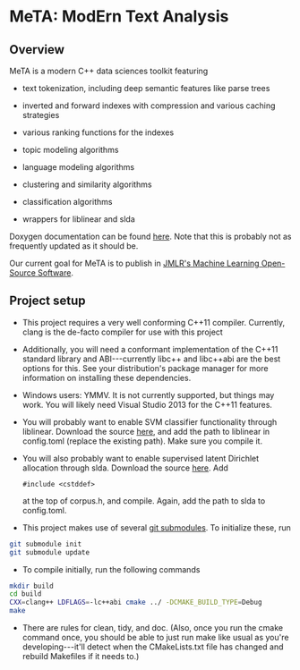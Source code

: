 # MeTA: ModErn Text Analysis

## Overview

MeTA is a modern C++ data sciences toolkit featuring

 - text tokenization, including deep semantic features like parse trees
 
 - inverted and forward indexes with compression and various caching strategies
 
 - various ranking functions for the indexes
 
 - topic modeling algorithms
 
 - language modeling algorithms
 
 - clustering and similarity algorithms
 
 - classification algorithms
 
 - wrappers for liblinear and slda

Doxygen documentation can be found
[here](http://web.engr.illinois.edu/~massung1/toolkit-doc/). Note that this is
probably not as frequently updated as it should be.

Our current goal for MeTA is to publish in [JMLR's Machine Learning Open-Source
Software](http://jmlr.org/mloss/).

## Project setup

 - This project requires a very well conforming C++11 compiler. Currently,
   clang is the de-facto compiler for use with this project
   
 - Additionally, you will need a conformant implementation of the C++11 standard
   library and ABI---currently libc++ and libc++abi are the best options for
   this. See your distribution's package manager for more information on
   installing these dependencies.

 - Windows users: YMMV. It is not currently supported, but things may
   work. You will likely need Visual Studio 2013 for the C++11 features.

 - You will probably want to enable SVM classifier functionality through
   liblinear. Download the source
   [here](http://www.csie.ntu.edu.tw/~cjlin/liblinear/), and add the path to
   liblinear in config.toml (replace the existing path). Make sure you compile
   it.

 - You will also probably want to enable supervised latent Dirichlet allocation
   through slda. Download the source
   [here](http://www.cs.cmu.edu/~chongw/slda/). Add
    ```
    #include <cstddef>
    ```
   at the top of corpus.h, and compile. Again, add the path to slda to
   config.toml.

 - This project makes use of several [git
   submodules](http://git-scm.com/book/en/Git-Tools-Submodules). To initialize
   these, run
```bash
git submodule init
git submodule update
```

 - To compile initially, run the following commands
```bash
mkdir build
cd build
CXX=clang++ LDFLAGS=-lc++abi cmake ../ -DCMAKE_BUILD_TYPE=Debug
make
```

 - There are rules for clean, tidy, and doc. (Also, once you run the cmake
   command once, you should be able to just run make like usual as you're
   developing---it'll detect when the CMakeLists.txt file has changed and
   rebuild Makefiles if it needs to.)
